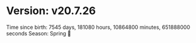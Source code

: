 # Version: v20.7.26
Time since birth: 7545 days, 181080 hours, 10864800 minutes, 651888000 seconds
Season: Spring 🌸
